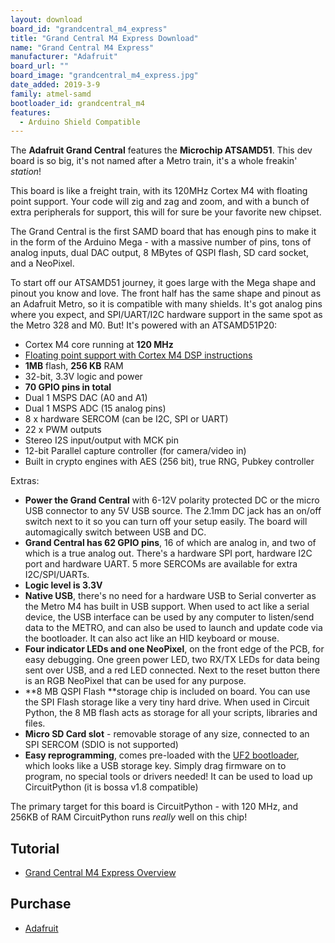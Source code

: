 ```yaml
---
layout: download
board_id: "grandcentral_m4_express"
title: "Grand Central M4 Express Download"
name: "Grand Central M4 Express"
manufacturer: "Adafruit"
board_url: ""
board_image: "grandcentral_m4_express.jpg"
date_added: 2019-3-9
family: atmel-samd
bootloader_id: grandcentral_m4
features:
  - Arduino Shield Compatible
---
```


The **Adafruit Grand Central** features the **Microchip ATSAMD51**. This dev board is so big, it's not named after a Metro train, it's a whole freakin' _station_!

This board is like a freight train, with its 120MHz Cortex M4 with floating point support. Your code will zig and zag and zoom, and with a bunch of extra peripherals for support, this will for sure be your favorite new chipset.

The Grand Central is the first SAMD board that has enough pins to make it in the form of the Arduino Mega - with a massive number of pins, tons of analog inputs, dual DAC output, 8 MBytes of QSPI flash, SD card socket, and a NeoPixel.

To start off our ATSAMD51 journey, it goes large with the Mega shape and pinout you know and love. The front half has the same shape and pinout as an Adafruit Metro, so it is compatible with many shields. It's got analog pins where you expect, and SPI/UART/I2C hardware support in the same spot as the Metro 328 and M0. But! It's powered with an ATSAMD51P20:

*   Cortex M4 core running at **120 MHz**
*   [Floating point support with Cortex M4 DSP instructions](https://developer.arm.com/technologies/dsp/dsp-for-cortex-m)
*   **1MB** flash, **256 KB** RAM
*   32-bit, 3.3V logic and power
*   **70 GPIO pins in total**
*   Dual 1 MSPS DAC (A0 and A1)
*   Dual 1 MSPS ADC (15 analog pins)
*   8 x hardware SERCOM (can be I2C, SPI or UART)
*   22 x PWM outputs
*   Stereo I2S input/output with MCK pin
*   12-bit Parallel capture controller (for camera/video in)
*   Built in crypto engines with AES (256 bit), true RNG, Pubkey controller

Extras:

*   **Power the Grand Central** with 6-12V polarity protected DC or the micro USB connector to any 5V USB source. The 2.1mm DC jack has an on/off switch next to it so you can turn off your setup easily. The board will automagically switch between USB and DC.
*   **Grand Central has 62 GPIO pins**, 16 of which are analog in, and two of which is a true analog out. There's a hardware SPI port, hardware I2C port and hardware UART. 5 more SERCOMs are available for extra I2C/SPI/UARTs.
*   **Logic level is 3.3V**
*   **Native USB**, there's no need for a hardware USB to Serial converter as the Metro M4 has built in USB support. When used to act like a serial device, the USB interface can be used by any computer to listen/send data to the METRO, and can also be used to launch and update code via the bootloader. It can also act like an HID keyboard or mouse.
*   **Four indicator LEDs and one NeoPixel**, on the front edge of the PCB, for easy debugging. One green power LED, two RX/TX LEDs for data being sent over USB, and a red LED connected. Next to the reset button there is an RGB NeoPixel that can be used for any purpose.
*   **8 MB QSPI Flash **storage chip is included on board. You can use the SPI Flash storage like a very tiny hard drive. When used in Circuit Python, the 8 MB flash acts as storage for all your scripts, libraries and files. 
*   **Micro SD Card slot** - removable storage of any size, connected to an SPI SERCOM (SDIO is not supported)
*   **Easy reprogramming**, comes pre-loaded with the [UF2 bootloader](https://learn.adafruit.com/adafruit-metro-m0-express-designed-for-circuitpython/uf2-bootloader), which looks like a USB storage key. Simply drag firmware on to program, no special tools or drivers needed! It can be used to load up CircuitPython (it is bossa v1.8 compatible)

The primary target for this board is CircuitPython - with 120 MHz, and 256KB of RAM CircuitPython runs _really_ well on this chip!

## Tutorial

- [Grand Central M4 Express Overview](https://learn.adafruit.com/adafruit-grand-central)

## Purchase

* [Adafruit](https://www.adafruit.com/product/4064)
